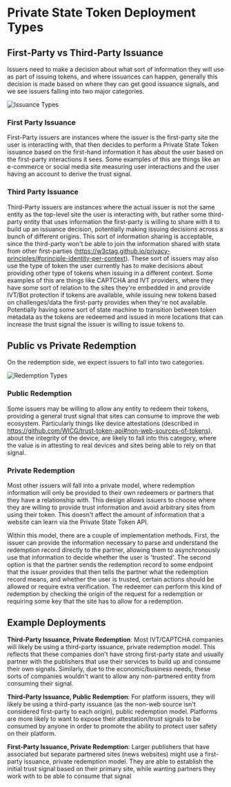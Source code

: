 # Private State Token Deployment Types

## First-Party vs Third-Party Issuance
Issuers need to make a decision about what sort of information they will use as part of issuing tokens, and where issuances can happen, generally this decision is made based on where they can get good issuance signals, and we see issuers falling into two major categories.

![Issuance Types](https://raw.githubusercontent.com/wicg/trust-token-api/main/assets/deployment_issuance.png)

### First Party Issuance
First-Party issuers are instances where the issuer is the first-party site the user is interacting with, that then decides to perform a Private State Token issuance based on the first-hand information it has about the user based on the first-party interactions it sees. Some examples of this are things like an e-commerce or social media site measuring user interactions and the user having an account to derive the trust signal.

### Third Party Issuance
Third-Party issuers are instances where the actual issuer is not the same entity as the top-level site the user is interacting with, but rather some third-party entity that uses information the first-party is willing to share with it to build up an issuance decision, potentially making issuing decisions across a bunch of different origins. This sort of information sharing is acceptable, since the third-party won't be able to join the information shared with state from other first-parties (https://w3ctag.github.io/privacy-principles/#principle-identity-per-context). These sort of issuers may also use the type of token the user currently has to make decisions about providing other type of tokens when issuing in a different context. Some examples of this are things like CAPTCHA and IVT providers, where they have some sort of relation to the sites they're embedded in and provide IVT/Bot protection if tokens are available, while issuing new tokens based on challenges/data the first-party provides when they're not available. Potentially having some sort of state machine to transition between token metadata as the tokens are redeemed and issued in more locations that can increase the trust signal the issuer is willing to issue tokens to.

## Public vs Private Redemption
On the redemption side, we expect issuers to fall into two categories.

![Redemption Types](https://raw.githubusercontent.com/wicg/trust-token-api/main/assets/deployment_redemption.png)

### Public Redemption
Some issuers may be willing to allow any entity to redeem their tokens, providing a general trust signal that sites can consume to improve the web ecosystem. Particularly things like device attestations (described in https://github.com/WICG/trust-token-api#non-web-sources-of-tokens), about the integrity of the device, are likely to fall into this category, where the value is in attesting to real devices and sites being able to rely on that signal.

### Private Redemption
Most other issuers will fall into a private model, where redemption information will only be provided to their own redeemers or partners that they have a relationship with. This design allows issuers to choose where they are willing to provide trust information and avoid arbitrary sites from using their token. This doesn't affect the amount of information that a website can learn via the Private State Token API.

Within this model, there are a couple of implementation methods. First, the issuer can provide the information necessary to parse and understand the redemption record directly to the partner, allowing them to asynchronously use that information to decide whether the user is 'trusted'. The second option is that the partner sends the redemption record to some endpoint that the issuer provides that then tells the partner what the redemption record means, and whether the user is trusted, certain actions should be allowed or require extra verification. The redeemer can perform this kind of redemption by checking the origin of the request for a redemption or requiring some key that the site has to allow for a redemption.

## Example Deployments

**Third-Party Issuance, Private Redemption**: Most IVT/CAPTCHA companies will likely be using a third-party issuance, private redemption model. This reflects that these companies don't have strong first-party state and usually partner with the publishers that use their services to build up and consume their own signals. Similarly, due to the economic/business needs, these sorts of companies wouldn't want to allow any non-partnered entity from consuming their signal.

**Third-Party Issuance, Public Redemption**: For platform issuers, they will likely be using a third-party issuance (as the non-web source isn't considered first-party to each origin), public redemption model. Platforms are more likely to want to expose their attestation/trust signals to be consumed by anyone in order to promote the ability to protect user safety on their platform.

**First-Party Issuance, Private Redemption**: Larger publishers that have associated but separate partnered sites (news websites) might use a first-party issuance, private redemption model. They are able to establish the initial trust signal based on their primary site, while wanting partners they work with to be able to consume that signal
